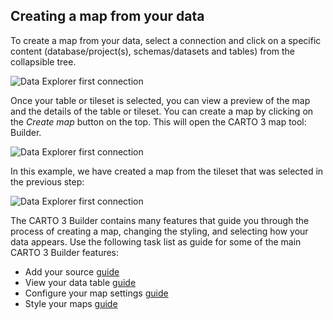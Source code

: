 ## Creating a map from your data

To create a map from your data, select a connection and click on a specific content (database/project(s), schemas/datasets and tables) from the collapsible tree. 

![Data Explorer first connection](/img/cloud-native-workspace/data-explorer/data_explorer_content.png)

Once your table or tileset is selected, you can view a preview of the map and the details of the table or tileset. You can create a map by clicking on the *Create map* button on the top. This will open the CARTO 3 map tool: Builder.

![Data Explorer first connection](/img/cloud-native-workspace/data-explorer/data_explorer_preview.png)

In this example, we have created a map from the tileset that was selected in the previous step:

![Data Explorer first connection](/img/cloud-native-workspace/data-explorer/data_explorer_create_map.png)

The CARTO 3 Builder contains many features that guide you through the process of creating a map, changing the styling, and selecting how your data appears. Use the following task list as guide for some of the main CARTO 3 Builder features:

- Add your source [guide](../../maps/add-source)
- View your data table [guide](../../maps/view-data-table)
- Configure your map settings [guide](../../maps/map-settings)
- Style your maps [guide](../../maps/map-styles)
